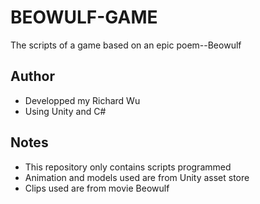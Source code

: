 # BEOWULF-GAME
The scripts of a game based on an epic poem--Beowulf
## Author
- Developped my Richard Wu
- Using Unity and C#
## Notes
- This repository only contains scripts programmed
- Animation and models used are from Unity asset store
- Clips used are from movie Beowulf

